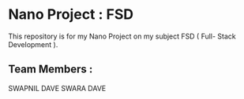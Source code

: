 # Nano Project : FSD
This repository is for my Nano Project on my subject FSD ( Full- Stack Development ).


## Team Members :
SWAPNIL DAVE
SWARA DAVE
